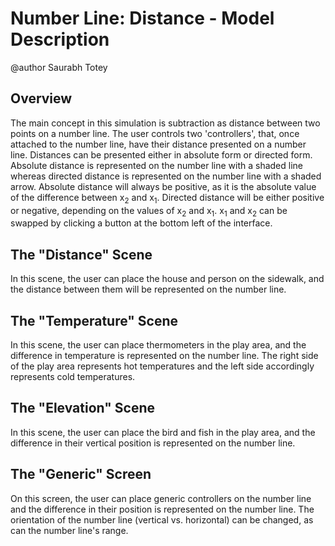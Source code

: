 # Number Line: Distance - Model Description

@author Saurabh Totey

## Overview

The main concept in this simulation is subtraction as distance between two points on a number line. The user controls two 'controllers', that, once attached to the number line, have their distance presented on a number line. Distances can be presented either in absolute form or directed form. Absolute distance is represented on the number line with a shaded line whereas directed distance is represented on the number line with a shaded arrow. Absolute distance will always be positive, as it is the absolute value of the difference between x<sub>2</sub> and x<sub>1</sub>. Directed distance will be either positive or negative, depending on the values of x<sub>2</sub> and x<sub>1</sub>. x<sub>1</sub> and x<sub>2</sub> can be swapped by clicking a button at the bottom left of the interface.

## The "Distance" Scene

In this scene, the user can place the house and person on the sidewalk, and the distance between them will be represented on the number line.

## The "Temperature" Scene

In this scene, the user can place thermometers in the play area, and the difference in temperature is represented on the number line. The right side of the play area represents hot temperatures and the left side accordingly represents cold temperatures.

## The "Elevation" Scene

In this scene, the user can place the bird and fish in the play area, and the difference in their vertical position is represented on the number line.

## The "Generic" Screen

On this screen, the user can place generic controllers on the number line and the difference in their position is represented on the number line. The orientation of the number line (vertical vs. horizontal) can be changed, as can the number line's range.
